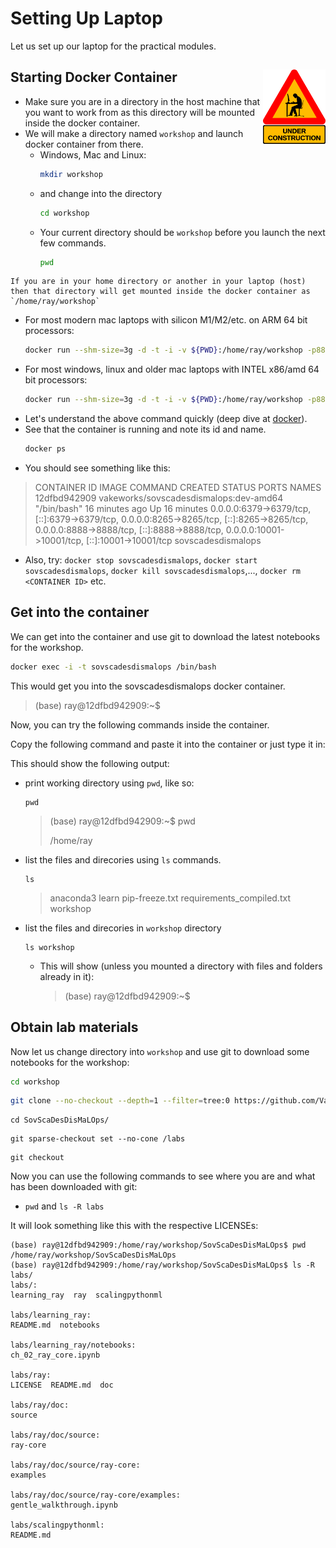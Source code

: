 # Setting Up Laptop

Let us set up our laptop for the practical modules. 

## Starting Docker Container <img src="./images/UnderConstructionWarningGeekByDominiqueChappard_OpenClipArt.png" width="100" align="right" alt="Under Construction">

- Make sure you are in a directory in the host machine that you want to work from as this directory will be mounted inside the docker container.
- We will make a directory named `workshop` and launch docker container from there. 
   - Windows, Mac and Linux: 
       ```sh
       mkdir workshop
       ``` 
   - and change into the directory
     ```sh
     cd workshop
     ```
   - Your current directory should be `workshop` before you launch the next few commands.
     ```sh
     pwd
     ```
```admonish warning
If you are in your home directory or another in your laptop (host) then that directory will get mounted inside the docker container as `/home/ray/workshop`
```

- For most modern mac laptops with silicon M1/M2/etc. on ARM 64 bit processors:
    ```sh
    docker run --shm-size=3g -d -t -i -v ${PWD}:/home/ray/workshop -p8888:8888 -p6379:6379 -p10001:10001 -p8265:8265 --name=sovscadesdismalops vakeworks/sovscadesdismalops:dev-arm64
    ```
- For most windows, linux and older mac laptops with INTEL x86/amd 64 bit processors:
    ```sh
    docker run --shm-size=3g -d -t -i -v ${PWD}:/home/ray/workshop -p8888:8888 -p6379:6379 -p10001:10001 -p8265:8265 --name=sovscadesdismalops vakeworks/sovscadesdismalops:dev-amd64
    ```
- Let's understand the above command quickly (deep dive at [docker](./docker.md)). 
- See that the container is running and note its id and name.
    ```sh
    docker ps
    ```
- You should see something like this:

>    CONTAINER ID   IMAGE                                    COMMAND                  CREATED          STATUS          PORTS                                                                                                                                                                                    NAMES
> 12dfbd942909   vakeworks/sovscadesdismalops:dev-amd64   "/bin/bash"              16 minutes ago   Up 16 minutes   0.0.0.0:6379->6379/tcp, [::]:6379->6379/tcp, 0.0.0.0:8265->8265/tcp, [::]:8265->8265/tcp, 0.0.0.0:8888->8888/tcp, [::]:8888->8888/tcp, 0.0.0.0:10001->10001/tcp, [::]:10001->10001/tcp   sovscadesdismalops
 
- Also, try: `docker stop sovscadesdismalops`, `docker start sovscadesdismalops`, `docker kill sovscadesdismalops`,..., `docker rm <CONTAINER ID>` etc.

## Get into the container

We can get into the container and use git to download the latest notebooks for the workshop.

```sh
docker exec -i -t sovscadesdismalops /bin/bash
```

This would get you into the sovscadesdismalops docker container. 


> (base) ray@12dfbd942909:~$

Now, you can try the following commands inside the container.

Copy the following command and paste it into the container or just type it in:

This should show the following output:
- print working directory using `pwd`, like so: 
  ```
  pwd
  ```
    > (base) ray@12dfbd942909:~$ pwd
    >
    > /home/ray

- list the files and direcories using `ls` commands. 
  ```
  ls
  ```
  > anaconda3  learn  pip-freeze.txt  requirements_compiled.txt  workshop
- list the files and direcories in `workshop` directory
  ```
  ls workshop
  ```
    - This will show (unless you mounted a directory with files and folders already in it):
      > (base) ray@12dfbd942909:~$
 
## Obtain lab materials

Now let us change directory into `workshop` and use git to download some notebooks for the workshop:

```sh
cd workshop
```

```sh
git clone --no-checkout --depth=1 --filter=tree:0 https://github.com/VakeWorks/SovScaDesDisMaLOps.git 
```

```
cd SovScaDesDisMaLOps/
```

```
git sparse-checkout set --no-cone /labs
```

```
git checkout
```

Now you can use the following commands to see where you are and what has been downloaded with git:
 - `pwd` and `ls -R labs`

It will look something like this with the respective LICENSEs:

```admonish note
(base) ray@12dfbd942909:/home/ray/workshop/SovScaDesDisMaLOps$ pwd
/home/ray/workshop/SovScaDesDisMaLOps
(base) ray@12dfbd942909:/home/ray/workshop/SovScaDesDisMaLOps$ ls -R labs/
labs/:
learning_ray  ray  scalingpythonml

labs/learning_ray:
README.md  notebooks

labs/learning_ray/notebooks:
ch_02_ray_core.ipynb

labs/ray:
LICENSE  README.md  doc

labs/ray/doc:
source

labs/ray/doc/source:
ray-core

labs/ray/doc/source/ray-core:
examples

labs/ray/doc/source/ray-core/examples:
gentle_walkthrough.ipynb

labs/scalingpythonml:
README.md
```

